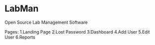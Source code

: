 LabMan
======
Open Source Lab Management Software

Pages:
1.Landing Page
2.Lost Password
3.Dashboard
4.Add User
5.Edit User
6.Reports
